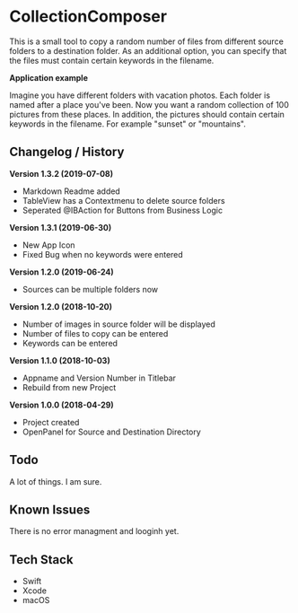 #  CollectionComposer

This is a small tool to copy a random number of files from different source folders to a destination folder. As an additional option, you can specify that the files must contain certain keywords in the filename.

**Application example**

Imagine you have different folders with vacation photos. Each folder is named after a place you've been. Now you want a random collection of 100 pictures from these places. In addition, the pictures should contain certain keywords in the filename. For example "sunset" or "mountains". 

## Changelog / History

**Version 1.3.2 (2019-07-08)**

- Markdown Readme added
- TableView has a Contextmenu to delete source folders
- Seperated @IBAction for Buttons from Business Logic

**Version 1.3.1 (2019-06-30)**

- New App Icon
- Fixed Bug when no keywords were entered

**Version 1.2.0 (2019-06-24)**

- Sources can be multiple folders now

**Version 1.2.0 (2018-10-20)**

- Number of images in source folder will be displayed
- Number of files to copy can be entered
- Keywords can be entered

**Version 1.1.0 (2018-10-03)**

- Appname and Version Number in Titlebar
- Rebuild from new Project

**Version 1.0.0 (2018-04-29)**

- Project created
- OpenPanel for Source and Destination Directory

## Todo
A lot of things. I am sure.

## Known Issues

There is no error managment and looginh yet.

## Tech Stack

- Swift
- Xcode
- macOS
